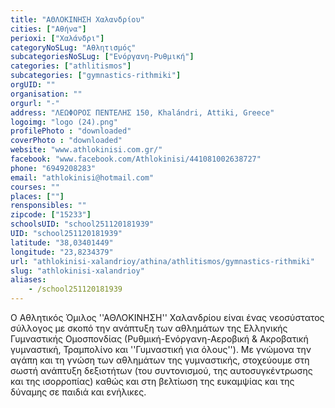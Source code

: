 ```yaml
---
title: "ΑΘΛΟΚΙΝΗΣΗ Χαλανδρίου"
cities: ["Αθήνα"]
perioxi: ["Χαλάνδρι"]
categoryNoSLug: "Αθλητισμός"
subcategoriesNoSLug: ["Ενόργανη-Ρυθμική"]
categories: ["athlitismos"]
subcategories: ["gymnastics-rithmiki"]
orgUID: ""
organisation: ""
orgurl: "-"
address: "ΛΕΩΦΟΡΟΣ ΠΕΝΤΕΛΗΣ 150, Khalándri, Attiki, Greece"
logoimg: "logo (24).png"
profilePhoto : "downloaded"
coverPhoto : "downloaded"
website: "www.athlokinisi.com.gr/"
facebook: "www.facebook.com/Athlokinisi/441081002638727"
phone: "6949208283"
email: "athlokinisi@hotmail.com"
courses: ""
places: [""]
rensponsibles: ""
zipcode: ["15233"]
schoolsUID: "school251120181939"
UID: "school251120181939"
latitude: "38,03401449"
longitude: "23,8234379"
url: "athlokinisi-xalandrioy/athina/athlitismos/gymnastics-rithmiki"
slug: "athlokinisi-xalandrioy"
aliases:
    - /school251120181939
---
```





Ο Αθλητικός Όμιλος &#39;&#39;ΑΘΛΟΚΙΝΗΣΗ&#39;&#39; Χαλανδρίου είναι ένας νεοσύστατος σύλλογος με σκοπό την ανάπτυξη των αθλημάτων της Ελληνικής Γυμναστικής Ομοσπονδίας (Ρυθμική-Ενόργανη-Αεροβική &amp; Ακροβατική γυμναστική, Τραμπολίνο και &#39;&#39;Γυμναστική για όλους&#39;&#39;). Με γνώμονα την αγάπη και τη γνώση των αθλημάτων της γυμναστικής, στοχεύουμε στη σωστή ανάπτυξη δεξιοτήτων (του συντονισμού, της αυτοσυγκέντρωσης και της ισορροπίας) καθώς και στη βελτίωση της ευκαμψίας και της δύναμης σε παιδιά και ενήλικες.